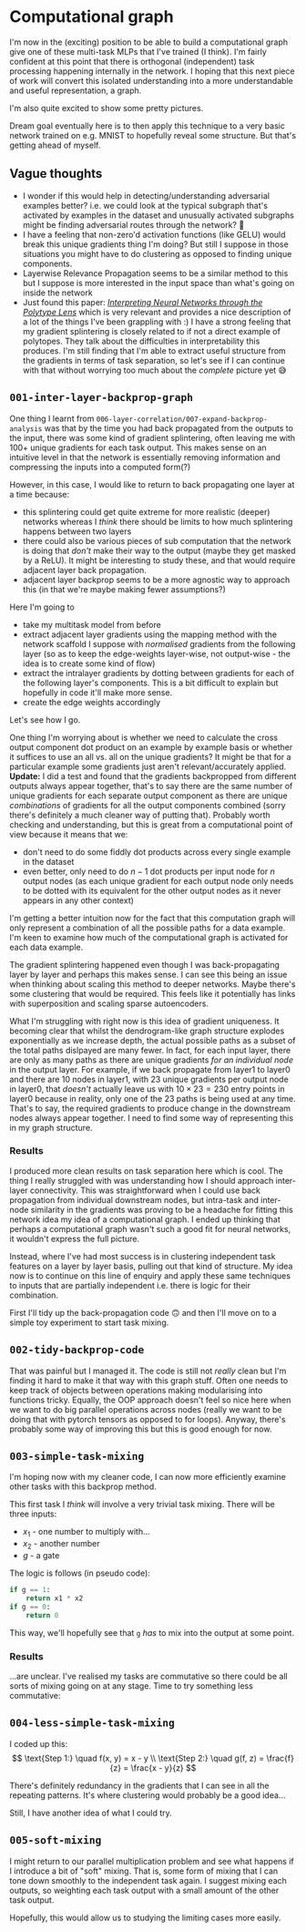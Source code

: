 # Computational graph

I'm now in the (exciting) position to be able to build a computational graph give one of these multi-task MLPs that I've trained (I think). I'm fairly confident at this point that there is orthogonal (independent) task processing happening internally in the network. I hoping that this next piece of work will convert this isolated understanding into a more understandable and useful representation, a graph.

I'm also quite excited to show some pretty pictures.

Dream goal eventually here is to then apply this technique to a very basic network trained on e.g. MNIST to hopefully reveal some structure. But that's getting ahead of myself.

## Vague thoughts

- I wonder if this would help in detecting/understanding adversarial examples better? i.e. we could look at the typical subgraph that's activated by examples in the dataset and unusually activated subgraphs might be finding adversarial routes through the network? 🤔
- I have a feeling that non-zero'd activation functions (like GELU) would break this unique gradients thing I'm doing? But still I suppose in those situations you might have to do clustering as opposed to finding unique components.
- Layerwise Relevance Propagation seems to be a similar method to this but I suppose is more interested in the input space than what's going on inside the network
- Just found this paper: [_Interpreting Neural Networks through the Polytype Lens_](https://www.lesswrong.com/posts/eDicGjD9yte6FLSie/interpreting-neural-networks-through-the-polytope-lens) which is very relevant and provides a nice description of a lot of the things I've been grappling with :) I have a strong feeling that my gradient splintering is closely related to if not a direct example of polytopes. They talk about the difficulties in interpretability this produces. I'm still finding that I'm able to extract useful structure from the gradients in terms of task separation, so let's see if I can continue with that without worrying too much about the _complete_ picture yet 😅

## `001-inter-layer-backprop-graph`

One thing I learnt from `006-layer-correlation/007-expand-backprop-analysis` was that by the time you had back propagated from the outputs to the input, there was some kind of gradient splintering, often leaving me with 100+ unique gradients for each task output. This makes sense on an intuitive level in that the network is essentially removing information and compressing the inputs into a computed form(?)

However, in this case, I would like to return to back propagating one layer at a time because:

- this splintering could get quite extreme for more realistic (deeper) networks whereas I _think_ there should be limits to how much splintering happens between two layers
- there could also be various pieces of sub computation that the network is doing that _don't_ make their way to the output (maybe they get masked by a ReLU). It might be interesting to study these, and that would require adjacent layer back propagation.
- adjacent layer backprop seems to be a more agnostic way to approach this (in that we're maybe making fewer assumptions?)

Here I'm going to

- take my multitask model from before
- extract adjacent layer gradients using the mapping method with the network scaffold I suppose with _normalised_ gradients from the following layer (so as to keep the edge-weights layer-wise, not output-wise - the idea is to create some kind of flow)
- extract the intralayer gradients by dotting between gradients for each of the following layer's components. This is a bit difficult to explain but hopefully in code it'll make more sense.
- create the edge weights accordingly

Let's see how I go.

One thing I'm worrying about is whether we need to calculate the cross output component dot product on an example by example basis or whether it suffices to use an all vs. all on the unique gradients? It might be that for a particular example some gradients just aren't relevant/accurately applied. **Update:** I did a test and found that the gradients backpropped from different outputs always appear together, that's to say there are the same number of unique gradients for each separate output component as there are unique _combinations_ of gradients for all the output components combined (sorry there's definitely a much cleaner way of putting that). Probably worth checking and understanding, but this is great from a computational point of view because it means that we:

- don't need to do some fiddly dot products across every single example in the dataset
- even better, only need to do $n-1$ dot products per input node for $n$ output nodes (as each unique gradient for each output node only needs to be dotted with its equivalent for the other output nodes as it never appears in any other context)

I'm getting a better intuition now for the fact that this computation graph will only represent a combination of all the possible paths for a data example. I'm keen to examine how much of the computational graph is activated for each data example.

The gradient splintering happened even though I was back-propagating layer by layer and perhaps this makes sense. I can see this being an issue when thinking about scaling this method to deeper networks. Maybe there's some clustering that would be required. This feels like it potentially has links with superposition and scaling sparse autoencoders.

What I'm struggling with right now is this idea of gradient uniqueness. It becoming clear that whilst the dendrogram-like graph structure explodes exponentially as we increase depth, the actual possible paths as a subset of the total paths dislpayed are many fewer. In fact, for each input layer, there are only as many paths as there are unique gradients _for an individual node_ in the output layer. For example, if we back propagate from layer1 to layer0 and there are 10 nodes in layer1, with 23 unique gradients per output node in layer0, that _doesn't_ actually leave us with $10 \times 23 = 230$ entry points in layer0 because in reality, only one of the 23 paths is being used at any time. That's to say, the required gradients to produce change in the downstream nodes always appear together. I need to find some way of representing this in my graph structure.

### Results

I produced more clean results on task separation here which is cool. The thing I really struggled with was understanding how I should approach inter-layer connectivity. This was straightforward when I could use back propagation from individual downstream nodes, but intra-task and inter-node similarity in the gradients was proving to be a headache for fitting this network idea my idea of a computational graph. I ended up thinking that perhaps a computational graph wasn't such a good fit for neural networks, it wouldn't express the full picture.

Instead, where I've had most success is in clustering independent task features on a layer by layer basis, pulling out that kind of structure. My idea now is to continue on this line of enquiry and apply these same techniques to inputs that are partially independent i.e. there is logic for their combination.

First I'll tidy up the back-propagation code 🙃 and then I'll move on to a simple toy experiment to start task mixing.

## `002-tidy-backprop-code`

That was painful but I managed it. The code is still not _really_ clean but I'm finding it hard to make it that way with this graph stuff. Often one needs to keep track of objects between operations making modularising into functions tricky. Equally, the OOP approach doesn't feel so nice here when we want to do big parallel operations across nodes (really we want to be doing that with pytorch tensors as opposed to for loops). Anyway, there's probably some way of improving this but this is good enough for now.

## `003-simple-task-mixing`

I'm hoping now with my cleaner code, I can now more efficiently examine other tasks with this backprop method.

This first task I _think_ will involve a very trivial task mixing. There will be three inputs:
- $x_1$ - one number to multiply with...
- $x_2$ - another number
- $g$ - a gate

The logic is follows (in pseudo code):
```python
if g == 1:
    return x1 * x2
if g == 0:
    return 0
```
This way, we'll hopefully see that `g` _has_ to mix into the output at some point.

### Results

...are unclear. I've realised my tasks are commutative so there could be all sorts of mixing going on at any stage. Time to try something less commutative:

## `004-less-simple-task-mixing`

I coded up this:
$$
\text{Step 1:} \quad f(x, y) = x - y \\
\text{Step 2:} \quad g(f, z) = \frac{f}{z} = \frac{x - y}{z}
$$

There's definitely redundancy in the gradients that I can see in all the repeating patterns. It's where clustering would probably be a good idea...

Still, I have another idea of what I could try.

## `005-soft-mixing`

I might return to our parallel multiplication problem and see what happens if I introduce a bit of "soft" mixing. That is, some form of mixing that I can tone down smoothly to the independent task again. I suggest mixing each outputs, so weighting each task output with a small amount of the other task output.

Hopefully, this would allow us to studying the limiting cases more easily.